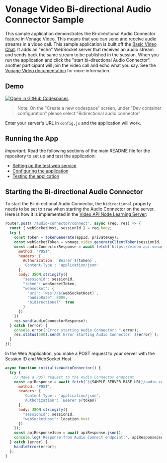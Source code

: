 Vonage Video Bi-directional Audio Connector Sample
=======================

This sample application demonstrates the Bi-directional Audio Connector feature in Vonage Video. This means that you can send and receive audio streams in a video call. This sample application is built off the [Basic Video Chat](https://github.com/Vonage-Community/video-api-web-samples/tree/main/Basic%20Video%20Chat). It adds an "echo" WebSocket server that receives an audio stream and sends back the same stream to be published in the session. When you run the application and click the "start bi-directional Audio Connector", another participant will join the video call and echo what you say. See the [Vonage Video documentation](https://developer.vonage.com/en/video/guides/audio-connector#publishing-audio-to-a-session-via-the-websocket) for more information.

## Demo

[![Open in GitHub Codespaces](https://github.com/codespaces/badge.svg)](https://codespaces.new/Vonage-Community/video-api-web-samples/tree/main/Bidirectional-Audio-Connector)

> Note: On the "Create a new codespace" screen, under "Dev container configuration" please select "Bidirectional audio connector"

Enter your server's URL in `config.js` and the application will work.

## Running the App

*Important:* Read the following sections of the main README file for the repository to set up
and test the application:

* [Setting up the test web service](../README.md#setting-up-the-test-web-service)
* [Configuring the application](../README.md#configuring-the-application)
* [Testing the application](../README.md#testing-the-application)

## Starting the Bi-directional Audio Connector


To start the Bi-directional Audio Connector, the `bidirectional` property needs to be set to `true` when starting the Audio Connector on the server.
Here is how it is implemented in the [Video API Node Learning Server](https://github.com/Vonage-Community/sample-video-node-learning_server/blob/main/routes/index.js#L488-L514):
```javascript
router.post('/audio-connector/connect', async (req, res) => {
  const { webSocketHost, sessionId } = req.body;
  try {
    const token = tokenGenerate(appId, privateKey);
    const webSocketToken = vonage.video.generateClientToken(sessionId, { role: 'publisher' });
    const audioConnectorResponse = await fetch(`https://video.api.vonage.com/v2/project/${appId}/connect`, {
      method: 'POST',
      headers: {
        Authorization: `Bearer ${token}`,
        'Content-Type': 'application/json'
      },
      body: JSON.stringify({
        "sessionId": sessionId,
        "token": webSocketToken,
        "websocket": {
          "uri": `wss://${webSocketHost}`,
          "audioRate": 8000,
          "bidirectional": true
        }
      })
    })
    res.send(audioConnectorResponse);
  } catch (error) {
    console.error("Error starting Audio Connector: ",error);
    res.status(500).send(`Error starting Audio Connector: ${error}`);
  }
});
```
In the Web Application, you make a POST request to your server with the Session ID and WebSocket Host.
```javascript
async function initializeAudioConnector() {
  try {
    // Make a POST request to the Audio Connector endpoint
    const apiResponse = await fetch(`${SAMPLE_SERVER_BASE_URL}/audio-connector/connect`, {
      method: 'POST',
      headers: {
        'Content-Type': 'application/json',
        'Authorization': `Bearer ${token}`
      },
      body: JSON.stringify({
        "sessionId": sessionId,
        "webSocketHost": location.host
      })
    });
    const apiResponseJson = await apiResponse.json();
    console.log('Response from Audio Connect endpoint:', apiResponseJson);
  } catch (error) {
    handleError(error);
  };
}
```
